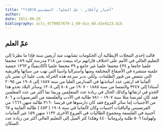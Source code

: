 ```yaml
---
title: "*أخبار وأفكار : عمّ العلم*. المقتبس 6(10)"
author: 
date: 1911-09-25
bibliography: oclc_4770057679-i_69-div_68.d1e4123.bib
---
```




##  عمّ العلم 


 قالت  إحدى  المجلات الإيطالية أن الحكومات تشابهت منذ  أربعين  سنة فإذا ما نظرنا إلى التعليم العالي في الأمم على اختلاف قاراتهم نراه ينبعث من  ٢١٨  مدرسة كلية  ١٨٩  مجمعا علميا جامعا و  ٤٣٤  مجمعا علميا غير جامع و  ٣٩  مجمعا علميا (أكاديمياً) و  ١٣٦٣  جمعية   علمية منتشرة في الأصقاع المختلفة ومنها واستراليا واسيا التي تهب من سباتها وافريقية التي تنتفض من قبور الظلمات. ولكي ندبر سرعة هذه الحركة يجب علينا أن نعتبر بان ألمانيا قد ارتقى عدد أساتذتها في المدارس العليا من سنة  ١٨٨٧  إلى  ١٩٠٨  من  ٢٠٩٥  أستاذا إلى  ٣٢٤٧  والنمسا من سنة  ١٨٨٥  -  ١٩٠٧  من  ٨٠٨  إلى  ١٣٠٨  وسائر البلاد تحذو هذا الحذو في ارتقائها وكذلك الحال في زيادة عدد المتعلمين وربما نما أكثر من عدد المعلمين فقد كان لفرنسا مثلا سنة  ١٩٠٧  -  ٧٨١  طالبة في الأدب والفلسفة   من الفرنسويات و  ٨٠٦  من الأجنبيات إما سائر الفروع فقد كان دارسوها في فرنسا  ٣١٦٠  طالبة منهن  ١٦٦٦  من الفرنسيس والباقيات أجنبيات وكان لألمانيا في سنة  ١٩٠٨  (  ٤٥٣  ) طالبة ألمانية و  ٦٧  أجنبية في الفلسفة ومجموع الطاليات في الفروع الأخرى  ١١٣٢  منهن  ١٥٩  غير ألمانيات ولهولندا  ٥٠٦  طلبة ولرومانيا  ٤٤٠  وهكذا كثر الميل إلى التعليم العالي أكثر من زيادة عدد السكان. 
